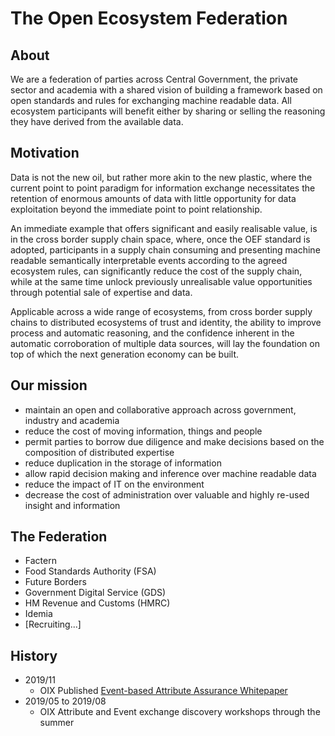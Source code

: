 # The Open Ecosystem Federation

## About

We are a federation of parties across Central Government, the private sector and academia with a shared vision of building a framework based on open standards and rules for exchanging machine readable data.  All ecosystem participants will benefit either by sharing or selling the reasoning they have derived from the available data. 

## Motivation

Data is not the new oil, but rather more akin to the new plastic, where the current point to point paradigm for information exchange necessitates the retention of enormous amounts of data with little opportunity for data exploitation beyond the immediate point to point relationship.  

An immediate example that offers significant and easily realisable value, is in the cross border supply chain space, where, once the OEF standard is adopted, participants in a supply chain consuming and presenting machine readable semantically interpretable events according to the agreed ecosystem rules, can significantly reduce the cost of the supply chain, while at the same time unlock previously unrealisable value opportunities through potential sale of expertise and data.  

Applicable across a wide range of ecosystems, from cross border supply chains to distributed ecosystems of trust and identity, the ability to improve process and automatic reasoning, and the confidence inherent in the automatic corroboration of multiple data sources, will lay the foundation on top of which the next generation economy can be built. 


## Our mission

- maintain an open and collaborative approach across government, industry and academia
- reduce the cost of moving information, things and people
- permit parties to borrow due diligence and make decisions based on the composition of distributed expertise
- reduce duplication in the storage of information
- allow rapid decision making and inference over machine readable data
- reduce the impact of IT on the environment
- decrease the cost of administration over valuable and highly re-used insight and information

## The Federation

- Factern
- Food Standards Authority (FSA)
- Future Borders
- Government Digital Service (GDS)
- HM Revenue and Customs (HMRC)
- Idemia
- [Recruiting...]

## History

- 2019/11
  - OIX Published [Event-based Attribute Assurance Whitepaper](https://openidentityexchange.org/wp-content/uploads/2019/11/191101-Building-a-Trusted-Environment-Whitepaper-FINAL.pdf)
- 2019/05 to 2019/08
  - OIX Attribute and Event exchange discovery workshops through the summer
